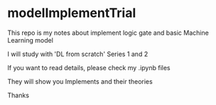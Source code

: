 # modelImplementTrial

This repo is my notes about implement logic gate and basic Machine Learning model

I will study with 'DL from scratch' Series 1 and 2

If you want to read details, please check my .ipynb files

They will show you Implements and their theories

Thanks
